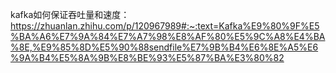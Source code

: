 kafka如何保证吞吐量和速度：https://zhuanlan.zhihu.com/p/120967989#:~:text=Kafka%E9%80%9F%E5%BA%A6%E7%9A%84%E7%A7%98%E8%AF%80%E5%9C%A8%E4%BA%8E,%E9%85%8D%E5%90%88sendfile%E7%9B%B4%E6%8E%A5%E6%9A%B4%E5%8A%9B%E8%BE%93%E5%87%BA%E3%80%82

